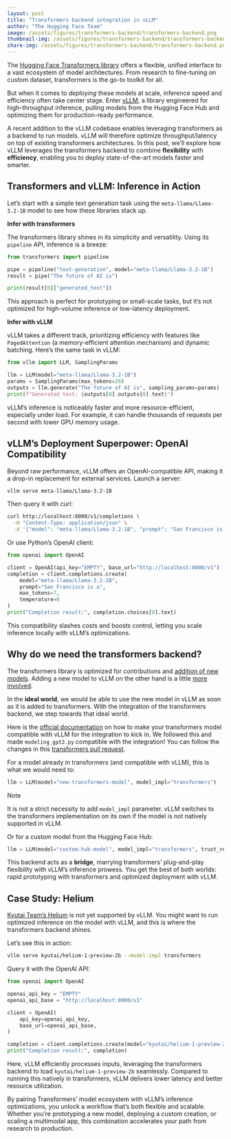 ```yaml
---
layout: post
title: "Transformers backend integration in vLLM"
author: "The Hugging Face Team"
image: /assets/figures/transformers-backend/transformers-backend.png
thumbnail-img: /assets/figures/transformers-backend/transformers-backend.png
share-img: /assets/figures/transformers-backend/transformers-backend.png
---
```


The [Hugging Face Transformers library](https://huggingface.co/docs/transformers/main/en/index)
offers a flexible, unified interface to a vast ecosystem of model architectures. From research to
fine-tuning on custom dataset, transformers is the go-to toolkit for all.

But when it comes to *deploying* these models at scale, inference speed and efficiency often take
center stage. Enter [vLLM](https://docs.vllm.ai/en/latest/), a library engineered for high-throughput
inference, pulling models from the Hugging Face Hub and optimizing them for production-ready performance.

A recent addition to the vLLM codebase enables leveraging transformers as a backend to run models.
vLLM will therefore optimize throughput/latency on top of existing transformers architectures.
In this post, we’ll explore how vLLM leverages the transformers backend to combine **flexibility**
with **efficiency**, enabling you to deploy state-of-the-art models faster and smarter.

## Transformers and vLLM: Inference in Action

Let’s start with a simple text generation task using the `meta-llama/Llama-3.2-1B` model to see how
these libraries stack up.

**Infer with transformers**

The transformers library shines in its simplicity and versatility. Using its `pipeline` API, inference is a breeze:

```py
from transformers import pipeline

pipe = pipeline("text-generation", model="meta-llama/Llama-3.2-1B")
result = pipe("The future of AI is")

print(result[0]["generated_text"])
```

This approach is perfect for prototyping or small-scale tasks, but it’s not optimized for high-volume
inference or low-latency deployment.

**Infer with vLLM**

vLLM takes a different track, prioritizing efficiency with features like `PagedAttention`
(a memory-efficient attention mechanism) and dynamic batching. Here’s the same task in vLLM:

```py
from vllm import LLM, SamplingParams

llm = LLM(model="meta-llama/Llama-3.2-1B")
params = SamplingParams(max_tokens=20)
outputs = llm.generate("The future of AI is", sampling_params=params)
print(f"Generated text: {outputs[0].outputs[0].text}")
```

vLLM’s inference is noticeably faster and more resource-efficient, especially under load.
For example, it can handle thousands of requests per second with lower GPU memory usage.

## vLLM’s Deployment Superpower: OpenAI Compatibility

Beyond raw performance, vLLM offers an OpenAI-compatible API, making it a drop-in replacement for
external services. Launch a server:

```bash
vllm serve meta-llama/Llama-3.2-1B
```

Then query it with curl:

```bash
curl http://localhost:8000/v1/completions \
  -H "Content-Type: application/json" \
  -d '{"model": "meta-llama/Llama-3.2-1B", "prompt": "San Francisco is a", "max_tokens": 7, "temperature": 0}'
```

Or use Python’s OpenAI client:

```py
from openai import OpenAI

client = OpenAI(api_key="EMPTY", base_url="http://localhost:8000/v1")
completion = client.completions.create(
    model="meta-llama/Llama-3.2-1B",
    prompt="San Francisco is a",
    max_tokens=7,
    temperature=0
)
print("Completion result:", completion.choices[0].text)
```

This compatibility slashes costs and boosts control, letting you scale inference locally with vLLM’s optimizations.

## Why do we need the transformers backend?

The transformers library is optimized for contributions and
[addition of new models](https://huggingface.co/docs/transformers/en/add_new_model). Adding a new
model to vLLM on the other hand is a little
[more involved](https://docs.vllm.ai/en/latest/contributing/model/index.html).

In the **ideal world**, we would be able to use the new model in vLLM as soon as it is added to
transformers. With the integration of the transformers backend, we step towards that ideal world.

Here is the [official documentation](https://docs.vllm.ai/en/latest/models/supported_models.html#remote-code)
on how to make your transformers model compatible with vLLM for the integration to kick in.
We followed this and made `modeling_gpt2.py` compatible with the integration! You can follow the
changes in this [transformers pull request](https://github.com/huggingface/transformers/pull/36934).

For a model already in transformers (and compatible with vLLM), this is what we would need to:

```py
llm = LLM(model="new-transformers-model", model_impl="transformers")
```

> [!NOTE]
> It is not a strict necessity to add `model_impl` parameter. vLLM switches to the transformers
> implementation on its own if the model is not natively supported in vLLM.

Or for a custom model from the Hugging Face Hub:

```py
llm = LLM(model="custom-hub-model", model_impl="transformers", trust_remote_code=True)
```

This backend acts as a **bridge**, marrying transformers’ plug-and-play flexibility with vLLM’s
inference prowess. You get the best of both worlds: rapid prototyping with transformers
and optimized deployment with vLLM.

## Case Study: Helium

[Kyutai Team’s Helium](https://huggingface.co/docs/transformers/en/model_doc/helium) is not yet supported by vLLM. You might want to run optimized inference on the model with vLLM, and this is where the transformers backend shines.

Let’s see this in action:

```bash
vllm serve kyutai/helium-1-preview-2b --model-impl transformers
```

Query it with the OpenAI API:

```py
from openai import OpenAI

openai_api_key = "EMPTY"
openai_api_base = "http://localhost:8000/v1"

client = OpenAI(
    api_key=openai_api_key,
    base_url=openai_api_base,
)

completion = client.completions.create(model="kyutai/helium-1-preview-2b", prompt="What is AI?")
print("Completion result:", completion)
```

Here, vLLM efficiently processes inputs, leveraging the transformers backend to load
`kyutai/helium-1-preview-2b` seamlessly. Compared to running this natively in transformers,
vLLM delivers lower latency and better resource utilization.

By pairing Transformers’ model ecosystem with vLLM’s inference optimizations, you unlock a workflow
that’s both flexible and scalable. Whether you’re prototyping a new model, deploying a custom
creation, or scaling a multimodal app, this combination accelerates your path from research to production.